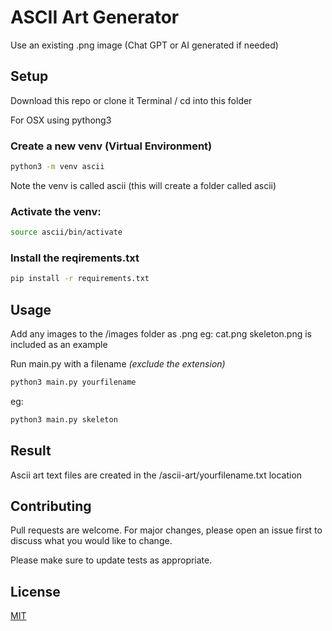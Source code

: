 # ASCII Art Generator

Use an existing .png image (Chat GPT or AI generated if needed)

## Setup
Download this repo or clone it
Terminal / cd into this folder

For OSX using pythong3

### Create a new venv (Virtual Environment)

```bash
python3 -m venv ascii 
```

Note the venv is called ascii (this will create a folder called ascii)

### Activate the venv:

```bash
source ascii/bin/activate
```

### Install the reqirements.txt

```bash
pip install -r requirements.txt
```


## Usage
Add any images to the /images folder as .png  eg: cat.png
skeleton.png is included as an example

Run main.py with a filename *(exclude the extension)*

```python
python3 main.py yourfilename 
```

eg:
```python
python3 main.py skeleton 
```

## Result
Ascii art text files are created in the /ascii-art/yourfilename.txt location

## Contributing

Pull requests are welcome. For major changes, please open an issue first
to discuss what you would like to change.

Please make sure to update tests as appropriate.

## License

[MIT](https://choosealicense.com/licenses/mit/)
